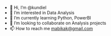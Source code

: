 - 👋 Hi, I’m @kundiel
- 👀 I’m interested in Data Analysis
- 🌱 I’m currently learning Python, PowerBI
- 💞️ I’m looking to collaborate on Analysis projects
- 📫 How to reach me mabikak@gmail.com

<!---
kundiel/kundiel is a ✨ special ✨ repository because its `README.md` (this file) appears on your GitHub profile.
You can click the Preview link to take a look at your changes.
--->
